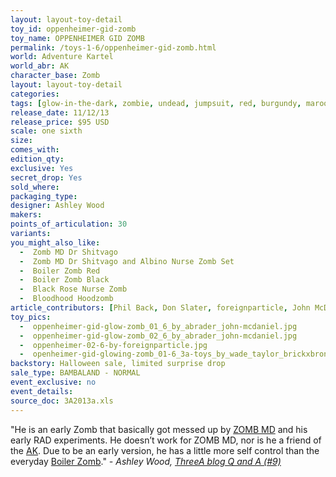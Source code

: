 ```yaml
---
layout: layout-toy-detail 
toy_id: oppenheimer-gid-zomb
toy_name: OPPENHEIMER GID ZOMB
permalink: /toys-1-6/oppenheimer-gid-zomb.html
world: Adventure Kartel
world_abr: AK
character_base: Zomb
layout: layout-toy-detail
categories: 
tags: [glow-in-the-dark, zombie, undead, jumpsuit, red, burgundy, maroon]
release_date: 11/12/13
release_price: $95 USD
scale: one sixth
size: 
comes_with: 
edition_qty: 
exclusive: Yes
secret_drop: Yes
sold_where: 
packaging_type: 
designer: Ashley Wood
makers: 
points_of_articulation: 30
variants: 
you_might_also_like: 
  -  Zomb MD Dr Shitvago
  -  Zomb MD Dr Shitvago and Albino Nurse Zomb Set
  -  Boiler Zomb Red
  -  Boiler Zomb Black
  -  Black Rose Nurse Zomb
  -  Bloodhood Hoodzomb
article_contributors: [Phil Back, Don Slater, foreignparticle, John McDaniel, Wade Taylor]
toy_pics: 
  -  oppenheimer-gid-glow-zomb_01_6_by_abrader_john-mcdaniel.jpg
  -  oppenheimer-gid-glow-zomb_02_6_by_abrader_john-mcdaniel.jpg
  -  oppenheimer-02-6-by-foreignparticle.jpg
  -  openheimer-gid-glowing-zomb_01-6_3a-toys_by_wade_taylor_brickxbronson-via-flickr.jpg
backstory: Halloween sale, limited surprise drop
sale_type: BAMBALAND - NORMAL
event_exclusive: no
event_details: 
source_doc: 3A2013a.xls
---
```

"He is an early Zomb that basically got messed up by <a href="/toys-1-6/zomb-md-dr-shitvago.html">ZOMB MD</a> and his early RAD experiments. He doesn’t work for ZOMB MD, nor is he a friend of the <a href="/world-ak-story/">AK</a>. Due to be an early version, he has a little more self control than the everyday <a href="/toys-1-6/boiler-zomb-black.html">Boiler Zomb</a>."
<cite>- Ashley Wood, <a href="http://worldof3alegion.forumotion.com/t287-qa-sessions-with-ashley-wood" target="_blank">ThreeA blog Q and A (#9)</a></cite>
